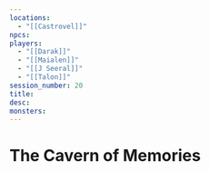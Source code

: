 ```yaml
---
locations:
  - "[[Castrovel]]"
npcs: 
players:
  - "[[Darak]]"
  - "[[Maialen]]"
  - "[[J Seeral]]"
  - "[[Talon]]"
session_number: 20
title: 
desc: 
monsters:
---
```

# The Cavern of Memories
